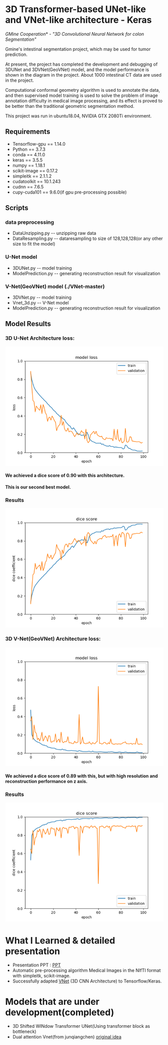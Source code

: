 # 3D Transformer-based UNet-like and VNet-like architecture - Keras

*GMine Cooperation** - *"3D Convolutional Neural Network for colon Segmentation"*

Gmine's intestinal segmentation project, which may be used for tumor prediction.


At present, the project has completed the development and debugging of 3DUNet and 3DVNet(GeoVNet) model, and the model performance is shown in the diagram in the project.
About 1000 intestinal CT data are used in the project. 

Computational conformal geometry algorithm is used to annotate the data, and then supervised model training is used to solve the problem of image annotation difficulty in medical image processing, and its effect is proved to be better than the traditional geometric segmentation method.

This project was run in ubuntu18.04, NVIDIA GTX 2080Ti environment.

## Requirements
* Tensorflow-gpu == 1.14.0
* Python == 3.7.3
* conda == 4.11.0
* keras == 3.5.5
* numpy == 1.18.1
* scikit-image == 0.17.2
* simpleitk == 2.1.1.2
* cudatoolkit == 10.1.243
* cudnn == 7.6.5
* cupy-cuda101 == 9.6.0(if gpu pre-processing possible)

## Scripts
### data preprocessing
*  DataUnzipping.py -- unzipping raw data
*  DataResampling.py -- dataresampling to size of 128,128,128(or any other size to fit the model)
### U-Net model
*  3DUNet.py  -- model training
*  ModelPrediction.py -- generating reconstruction result for visualization
### V-Net(GeoVNet) model (./VNet-master)
*  3DVNet.py  -- model training
*  Vnet_3d.py -- V-Net model
*  ModelPrediction.py -- generating reconstruction result for visualization

## Model Results
### 3D U-Net Architecture loss:

![unet](./unetloss.png)


#### We achieved a dice score of 0.90 with this architecture.
#### This is our second best model.

### Results
![unet](./unetdice.png)

### 3D V-Net(GeoVNet) Architecture loss:

![vnet](./vnetloss.png)

#### We achieved a dice score of 0.89 with this, but with high resolution and reconstruction performance on z axis.

### Results 
![vnet](./vnetdice.png)

# What I Learned & detailed presentation
* Presentation PPT : [PPT](https://github.com/JimCui0508/3D-colon-segmentation-project/blob/main/3DU-net%20segmentation(1).pptx)
* Automatic pre-processing algorithm Medical Images in the NIfTI format with simpleitk, scikit-image.
* Successfully adapted [VNet](https://arxiv.org/abs/1606.04797 "V-Net: Fully Convolutional Neural Networks for Volumetric Medical Image Segmentation") (3D CNN Architecture) to Tensorflow/Keras.

# Models that are under development(completed)
* 3D Shifted WINdow Transformer UNet(Using transformer block as bottleneck)
* Dual attention Vnet(from junqiangchen) [original idea](https://github.com/junqiangchen/VNetFamily)
